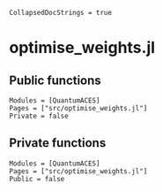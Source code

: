 ```@meta
CollapsedDocStrings = true
```

# optimise_weights.jl

## Public functions

```@autodocs
Modules = [QuantumACES]
Pages = ["src/optimise_weights.jl"]
Private = false
```

## Private functions

```@autodocs
Modules = [QuantumACES]
Pages = ["src/optimise_weights.jl"]
Public = false
```
